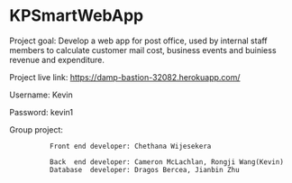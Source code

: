# KPSmartWebApp

Project goal: Develop a web app for post office, used by internal staff members to calculate customer mail cost, business events and buiniess revenue and expenditure. 

Project live link: https://damp-bastion-32082.herokuapp.com/

Username: Kevin

Password: kevin1

Group project:

              Front end developer: Chethana Wijesekera
              
              Back  end developer: Cameron McLachlan, Rongji Wang(Kevin)
              Database  developer: Dragos Bercea, Jianbin Zhu
